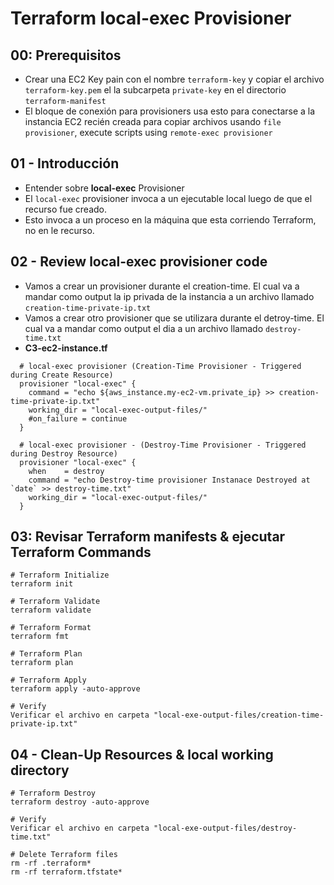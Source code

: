 # Terraform local-exec Provisioner

## 00: Prerequisitos
- Crear una EC2 Key pain con el nombre `terraform-key` y copiar el archivo `terraform-key.pem` el la subcarpeta `private-key` en el directorio `terraform-manifest` 
- El bloque de conexión para provisioners usa esto para conectarse a la instancia EC2 recién creada para copiar archivos usando `file provisioner`, execute scripts using `remote-exec provisioner`

## 01 - Introducción
- Entender sobre **local-exec** Provisioner
- El `local-exec` provisioner invoca a un ejecutable local luego de que el recurso fue creado.
- Esto invoca a un proceso en la máquina que esta corriendo Terraform, no en le recurso.

## 02 - Review local-exec provisioner code
- Vamos a crear un provisioner durante el creation-time. El cual va a mandar como output la ip privada de la instancia a un archivo llamado `creation-time-private-ip.txt`
- Vamos a crear otro provisioner que se utilizara durante el detroy-time. El cual va a mandar como output el dia a un archivo llamado `destroy-time.txt`
- **C3-ec2-instance.tf**
```t
  # local-exec provisioner (Creation-Time Provisioner - Triggered during Create Resource)
  provisioner "local-exec" {
    command = "echo ${aws_instance.my-ec2-vm.private_ip} >> creation-time-private-ip.txt"
    working_dir = "local-exec-output-files/"
    #on_failure = continue
  }

  # local-exec provisioner - (Destroy-Time Provisioner - Triggered during Destroy Resource)
  provisioner "local-exec" {
    when    = destroy
    command = "echo Destroy-time provisioner Instanace Destroyed at `date` >> destroy-time.txt"
    working_dir = "local-exec-output-files/"
  }  
```


## 03: Revisar Terraform manifests & ejecutar Terraform Commands
```t
# Terraform Initialize
terraform init

# Terraform Validate
terraform validate

# Terraform Format
terraform fmt

# Terraform Plan
terraform plan

# Terraform Apply
terraform apply -auto-approve

# Verify
Verificar el archivo en carpeta "local-exe-output-files/creation-time-private-ip.txt"

```
## 04 - Clean-Up Resources & local working directory
```t
# Terraform Destroy
terraform destroy -auto-approve

# Verify
Verificar el archivo en carpeta "local-exe-output-files/destroy-time.txt"

# Delete Terraform files 
rm -rf .terraform*
rm -rf terraform.tfstate*
```

